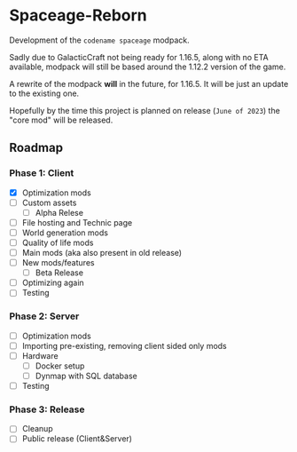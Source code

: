 # Spaceage-Reborn

Development of the `codename spaceage` modpack.

Sadly due to GalacticCraft not being ready for 1.16.5, along with no ETA available, modpack will still be based around the 1.12.2 version of the game.

A rewrite of the modpack **will** in the future, for 1.16.5. It will be just an update to the existing one.

Hopefully by the time this project is planned on release (`June of 2023`) the "core mod" will be released.

## Roadmap

### Phase 1: Client

- [x] Optimization mods
- [ ] Custom assets
  - [ ] Alpha Relese
- [ ] File hosting and Technic page
- [ ] World generation mods
- [ ] Quality of life mods
- [ ] Main mods (aka also present in old release)
- [ ] New mods/features
  - [ ] Beta Release
- [ ] Optimizing again
- [ ] Testing

### Phase 2: Server

- [ ] Optimization mods
- [ ] Importing pre-existing, removing client sided only mods
- [ ] Hardware
  - [ ] Docker setup
  - [ ] Dynmap with SQL database
- [ ] Testing

### Phase 3: Release

- [ ] Cleanup
- [ ] Public release (Client&Server)
